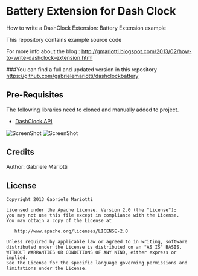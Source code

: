 # Battery Extension for Dash Clock

How to write a DashClock Extension: Battery Extension example

This repository contains example source code

For more info about the blog : 
http://gmariotti.blogspot.com/2013/02/how-to-write-dashclock-extension.html

###You can find a full and updated version in this repository 
https://github.com/gabrielemariotti/dashclockbattery

## Pre-Requisites

The following libraries need to cloned and manually added to project.

 * [DashClock API](http://code.google.com/p/dashclock/wiki/API)
 
![ScreenShot](https://github.com/gabrielemariotti/androiddev/raw/master/DashclockbatteryExtension/Image1.png)
![ScreenShot](https://github.com/gabrielemariotti/androiddev/raw/master/DashclockbatteryExtension/device1.png)

Credits
-------

Author: Gabriele Mariotti

License
-------

    Copyright 2013 Gabriele Mariotti

    Licensed under the Apache License, Version 2.0 (the "License");
    you may not use this file except in compliance with the License.
    You may obtain a copy of the License at

       http://www.apache.org/licenses/LICENSE-2.0

    Unless required by applicable law or agreed to in writing, software
    distributed under the License is distributed on an "AS IS" BASIS,
    WITHOUT WARRANTIES OR CONDITIONS OF ANY KIND, either express or implied.
    See the License for the specific language governing permissions and
    limitations under the License.
    
